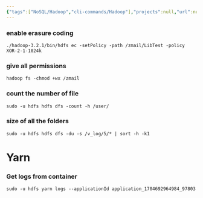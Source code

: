 ```yaml
---
{"tags":["NoSQL/Hadoop","cli-commands/Hadoop"],"projects":null,"url":null,"type":null,"Description":"Some of the commonly used cli commands in hadoop","publish":true,"Areas":["HowTos"],"PassFrontmatter":true,"created":"2024-12-02T19:49:21.661+05:30","updated":"2024-12-26T09:11:27.276+05:30"}
---
```


### enable erasure coding

```Plain
./hadoop-3.2.1/bin/hdfs ec -setPolicy -path /zmail/LibTest -policy XOR-2-1-1024k
```

### give all permissions

```Plain
hadoop fs -chmod +wx /zmail
```

### count the number of file

```Plain
sudo -u hdfs hdfs dfs -count -h /user/
```

### size of all the folders

```Plain
sudo -u hdfs hdfs dfs -du -s /v_log/5/* | sort -h -k1
```

# Yarn

### Get logs from container

```Plain
sudo -u hdfs yarn logs --applicationId application_1704692964984_97803
```